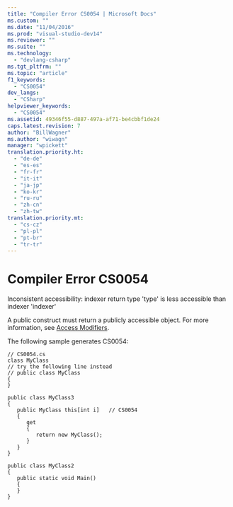 ```yaml
---
title: "Compiler Error CS0054 | Microsoft Docs"
ms.custom: ""
ms.date: "11/04/2016"
ms.prod: "visual-studio-dev14"
ms.reviewer: ""
ms.suite: ""
ms.technology: 
  - "devlang-csharp"
ms.tgt_pltfrm: ""
ms.topic: "article"
f1_keywords: 
  - "CS0054"
dev_langs: 
  - "CSharp"
helpviewer_keywords: 
  - "CS0054"
ms.assetid: 49346f55-d887-497a-af71-be4cbbf1de24
caps.latest.revision: 7
author: "BillWagner"
ms.author: "wiwagn"
manager: "wpickett"
translation.priority.ht: 
  - "de-de"
  - "es-es"
  - "fr-fr"
  - "it-it"
  - "ja-jp"
  - "ko-kr"
  - "ru-ru"
  - "zh-cn"
  - "zh-tw"
translation.priority.mt: 
  - "cs-cz"
  - "pl-pl"
  - "pt-br"
  - "tr-tr"
---
```

# Compiler Error CS0054
Inconsistent accessibility: indexer return type 'type' is less accessible than indexer 'indexer'  
  
 A public construct must return a publicly accessible object. For more information, see [Access Modifiers](/dotnet/csharp/programming-guide/classes-and-structs/access-modifiers).  
  
 The following sample generates CS0054:  
  
```  
// CS0054.cs  
class MyClass  
// try the following line instead  
// public class MyClass  
{  
}  
  
public class MyClass3  
{  
   public MyClass this[int i]   // CS0054  
   {  
      get  
      {  
         return new MyClass();  
      }  
   }  
}  
  
public class MyClass2  
{  
   public static void Main()  
   {  
   }  
}  
```